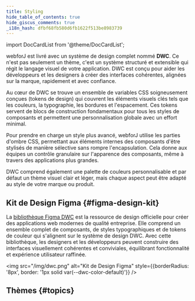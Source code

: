 ```yaml
---
title: Styling
hide_table_of_contents: true
hide_giscus_comments: true
_i18n_hash: dfbf68fb580d6fb1622f513be8983739
---
```

<Head>
  <style>{`
  .container {
    max-width: 65em !important;
  }
  `}</style>
</Head>

<!-- vale off -->
import DocCardList from '@theme/DocCardList';

<!-- vale on -->

webforJ est livré avec un système de design complet nommé **DWC**. Ce n'est pas seulement un thème, c'est un système structuré et extensible qui régit le langage visuel de votre application. DWC est conçu pour aider les développeurs et les designers à créer des interfaces cohérentes, alignées sur la marque, rapidement et avec confiance.

Au cœur de DWC se trouve un ensemble de variables CSS soigneusement conçues (tokens de design) qui couvrent les éléments visuels clés tels que les couleurs, la typographie, les bordures et l'espacement. Ces tokens servent de blocs de construction fondamentaux pour tous les styles de composants et permettent une personnalisation globale avec un effort minimal.

Pour prendre en charge un style plus avancé, webforJ utilise les parties d'ombre CSS, permettant aux éléments internes des composants d'être stylisés de manière sélective sans rompre l'encapsulation. Cela donne aux équipes un contrôle granulaire sur l'apparence des composants, même à travers des applications plus grandes.

DWC comprend également une palette de couleurs personnalisable et par défaut un thème visuel clair et léger, mais chaque aspect peut être adapté au style de votre marque ou produit.

## Kit de Design Figma {#figma-design-kit}

La [bibliothèque Figma DWC](https://www.figma.com/community/file/1144573845612007198/dwc-design-kit) est la ressource de design officielle pour créer des applications web modernes de qualité entreprise. Elle comprend un ensemble complet de composants, de styles typographiques et de tokens de couleur qui s'alignent sur le système de design DWC. Avec cette bibliothèque, les designers et les développeurs peuvent construire des interfaces visuellement cohérentes et conviviales, équilibrant fonctionnalité et expérience utilisateur raffinée.

<img src="/img/dwc.png" alt="Kit de Design Figma" style={{borderRadius: '8px', border: '1px solid var(--dwc-color-default)'}} />

## Thèmes {#topics}

<DocCardList className="topics-section" />
